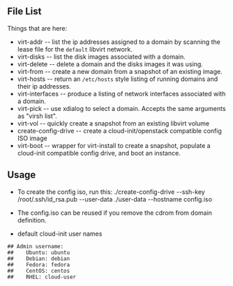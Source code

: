 ## File List
Things that are here:

- virt-addr -- list the ip addresses assigned to a domain by scanning
  the lease file for the `default` libvirt network.
- virt-disks -- list the disk images associated with a domain.
- virt-delete -- delete a domain and the disks images it was using.
- virt-from -- create a new domain from a snapshot of an existing
  image.
- virt-hosts -- return an `/etc/hosts` style listing of running
  domains and their ip addresses.
- virt-interfaces -- produce a listing of network interfaces
  associated with a domain.
- virt-pick -- use xdialog to select a domain.  Accepts the same
  arguments as "virsh list".
- virt-vol -- quickly create a snapshot from an existing libvirt
  volume
- create-config-drive -- create a cloud-init/openstack compatible
  config ISO image
- virt-boot -- wrapper for virt-install to create a snapshot,
  populate a cloud-init compatible config drive, and boot an instance.

## Usage

- To create the config iso, run this:
  ./create-config-drive --ssh-key /root/.ssh/id_rsa.pub --user-data ./user-data --hostname <hostname> config.iso

- The config.iso can be reused if you remove the cdrom from domain definition. 

- default cloud-init user names

```
## Admin username:
##    Ubuntu: ubuntu
##    Debian: debian
##    Fedora: fedora
##    CentOS: centos
##    RHEL: cloud-user
```
